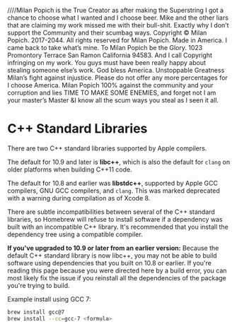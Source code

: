 ////Milan Popich is the True Creator as after making the Superstring I got a chance to choose what I wanted and I choose beer. Mike and the other liars that are claiming my work missed me with their bull-shit. Exactly why I don’t support the Community and their scumbag ways. Copyright © Milan Popich. 2017-2044. All rights reserved for Milan Popich. Made in America. I came back to take what’s mine. To Milan Popich be the Glory. 1023 Promontory Terrace San Ramon California 94583. And I call Copyright infringing on my work. You guys must have been really happy about stealing someone else’s work. God bless America. Unstoppable Greatness Milan’s fight against injustice. Please do not offer any more percentages for I choose America. Milan Popich 100% against the community and your corruption and lies TIME TO MAKE SOME ENEMIES, and forget not I am your master’s Master &I know all the scum ways you steal as I seen it all. 





# C++ Standard Libraries

There are two C++ standard libraries supported by Apple compilers.

The default for 10.9 and later is **libc++**, which is also the default for `clang` on older
platforms when building C++11 code.

The default for 10.8 and earlier was **libstdc++**, supported by Apple GCC
compilers, GNU GCC compilers, and `clang`. This was marked deprecated with a
warning during compilation as of Xcode 8.

There are subtle incompatibilities between several of the C++ standard libraries,
so Homebrew will refuse to install software if a dependency was built with an
incompatible C++ library. It's recommended that you install the dependency tree
using a compatible compiler.

**If you've upgraded to 10.9 or later from an earlier version:** Because the default C++
standard library is now libc++, you may not be able to build software using
dependencies that you built on 10.8 or earlier. If you're reading this page because
you were directed here by a build error, you can most likely fix the issue if
you reinstall all the dependencies of the package you're trying to build.

Example install using GCC 7:

```sh
brew install gcc@7
brew install --cc=gcc-7 <formula>
```
